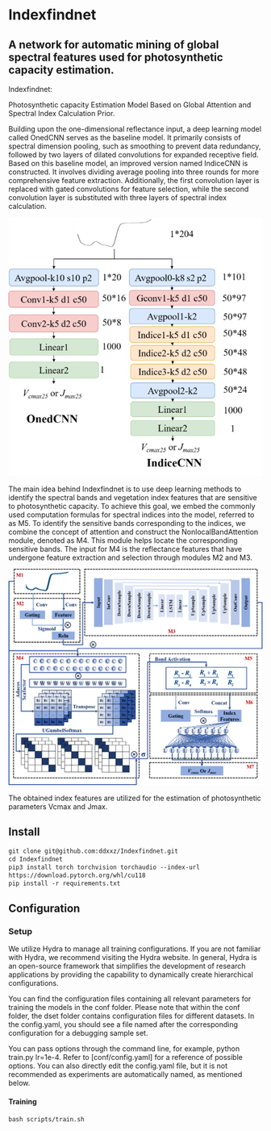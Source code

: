 # Indexfindnet
## A network for automatic mining of global spectral features used for photosynthetic capacity estimation.

Indexfindnet: 

Photosynthetic capacity Estimation Model Based on Global Attention and Spectral Index Calculation Prior.


Building upon the one-dimensional reflectance input, a deep learning model called OnedCNN serves as the baseline model. It primarily consists of spectral dimension pooling, such as smoothing to prevent data redundancy, followed by two layers of dilated convolutions for expanded receptive field. Based on this baseline model, an improved version named IndiceCNN is constructed. It involves dividing average pooling into three rounds for more comprehensive feature extraction. Additionally, the first convolution layer is replaced with gated convolutions for feature selection, while the second convolution layer is substituted with three layers of spectral index calculation.

![图片2](https://github.com/ddxxz/Indexfindnet/blob/main/pic/OnedCNN-IndiceCNN.png)

The main idea behind Indexfindnet is to use deep learning methods to identify the spectral bands and vegetation index features that are sensitive to photosynthetic capacity. To achieve this goal, we embed the commonly used computation formulas for spectral indices into the model, referred to as M5. To identify the sensitive bands corresponding to the indices, we combine the concept of attention and construct the NonlocalBandAttention module, denoted as M4. This module helps locate the corresponding sensitive bands. The input for M4 is the reflectance features that have undergone feature extraction and selection through modules M2 and M3.

![图片4](https://github.com/ddxxz/Indexfindnet/blob/main/pic/Indexfindnet.png)

The obtained index features are utilized for the estimation of photosynthetic parameters Vcmax and Jmax.

## Install

```
git clone git@github.com:ddxxz/Indexfindnet.git
cd Indexfindnet
pip3 install torch torchvision torchaudio --index-url https://download.pytorch.org/whl/cu118
pip install -r requirements.txt  
```

## Configuration

### Setup

We utilize Hydra to manage all training configurations. If you are not familiar with Hydra, we recommend visiting the Hydra website. In general, Hydra is an open-source framework that simplifies the development of research applications by providing the capability to dynamically create hierarchical configurations.

You can find the configuration files containing all relevant parameters for training the models in the conf folder. Please note that within the conf folder, the dset folder contains configuration files for different datasets. In the config.yaml, you should see a file named after the corresponding configuration for a debugging sample set.

You can pass options through the command line, for example, python train.py lr=1e-4. Refer to [conf/config.yaml] for a reference of possible options. You can also directly edit the config.yaml file, but it is not recommended as experiments are automatically named, as mentioned below.


#### Training

```
bash scripts/train.sh
```
